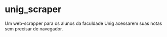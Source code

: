 # unig_scraper
Um web-scrapper para os alunos da faculdade Unig acessarem suas notas sem precisar de navegador.
